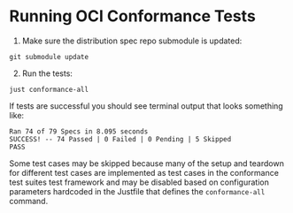 # Running OCI Conformance Tests

1. Make sure the distribution spec repo submodule is updated:
```shell
git submodule update
```

2. Run the tests:
```shell
just conformance-all
```

If tests are successful you should see terminal output that looks something
like:
```
Ran 74 of 79 Specs in 8.095 seconds
SUCCESS! -- 74 Passed | 0 Failed | 0 Pending | 5 Skipped
PASS
```

Some test cases may be skipped because many of the setup and teardown for
different test cases are implemented as test cases in the conformance test
suites test framework and may be disabled based on configuration parameters
hardcoded in the Justfile that defines the `conformance-all` command.
